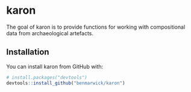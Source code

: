 
<!-- README.md is generated from README.Rmd. Please edit that file -->
karon
=====

The goal of karon is to provide functions for working with compositional data from archaeological artefacts.

Installation
------------

You can install karon from GitHub with:

``` r
# install.packages("devtools")
devtools::install_github("benmarwick/karon")
```

